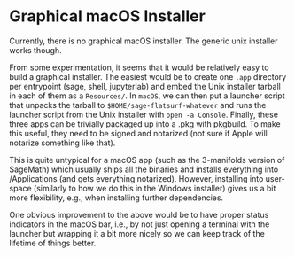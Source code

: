 # Graphical macOS Installer

Currently, there is no graphical macOS installer. The generic unix installer
works though.

From some experimentation, it seems that it would be relatively easy to build a
graphical installer. The easiest would be to create one `.app` directory per
entrypoint (sage, shell, jupyterlab) and embed the Unix installer tarball in
each of them as a `Resources/`. In `macOS`, we can then put a launcher script
that unpacks the tarball to `$HOME/sage-flatsurf-whatever` and runs the
launcher script from the Unix installer with `open -a Console`. Finally, these
three apps can be trivially packaged up into a .pkg with pkgbuild. To make this
useful, they need to be signed and notarized (not sure if Apple will notarize
something like that).

This is quite untypical for a macOS app (such as the 3-manifolds version of
SageMath) which usually ships all the binaries and installs everything into
/Applications (and gets everything notarized). However, installing into
user-space (similarly to how we do this in the Windows installer) gives us a
bit more flexibility, e.g., when installing further dependencies.

One obvious improvement to the above would be to have proper status indicators
in the macOS bar, i.e., by not just opening a terminal with the launcher but
wrapping it a bit more nicely so we can keep track of the lifetime of things
better.
